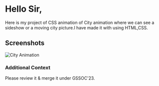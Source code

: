 <h1>Hello Sir,</h1>
Here is my project of CSS animation of City  animation where we can see a sideshow or a moving city picture.I have made it with using HTML,CSS.

<h2>Screenshots</h2>



![City Animation](https://github.com/apu52/Dev-Geeks/assets/114172928/27d1ead0-32ef-4bd9-88a0-fb7737f05866)



<h3>Additional Context</h3>
Please review it & merge it under GSSOC'23.
